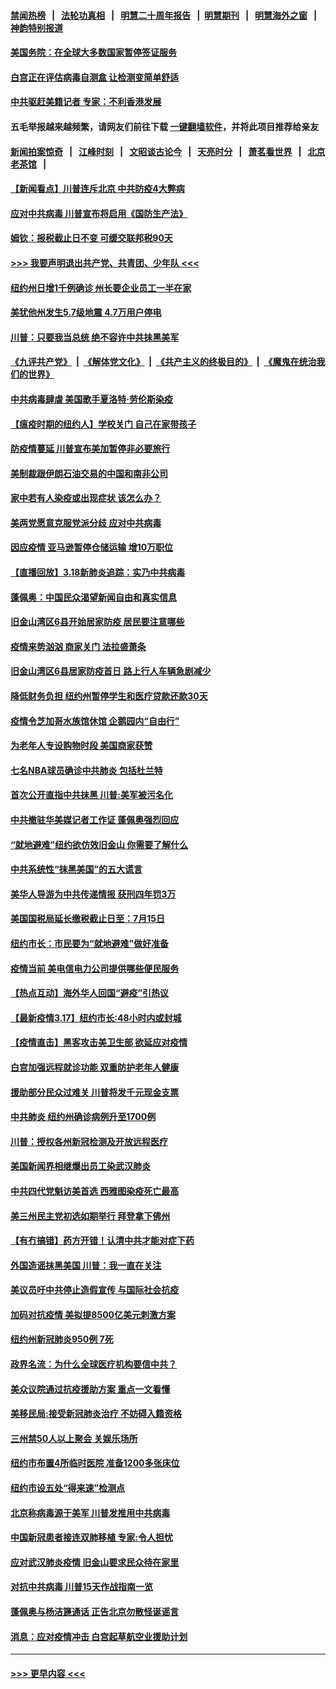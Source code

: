 #### [禁闻热榜](热点新闻.md?=0)  &nbsp;&nbsp;|&nbsp;&nbsp; [法轮功真相](https://github.com/gfw-breaker/truth/blob/master/README.md?=0) &nbsp;&nbsp;|&nbsp;&nbsp; [明慧二十周年报告](https://github.com/gfw-breaker/mh-reports/blob/master/README.md?=0) &nbsp;&nbsp;|&nbsp;&nbsp;[明慧期刊](https://github.com/gfw-breaker/mh-qikan) &nbsp;&nbsp;|&nbsp;&nbsp; [明慧海外之窗](https://github.com/gfw-breaker/mh-news/blob/master/README.md?=0) &nbsp;&nbsp;|&nbsp;&nbsp; [神韵特别报道](https://github.com/gfw-breaker/mh-news/blob/master/shenyun.md?=0)
#### [美国务院：在全球大多数国家暂停签证服务](../pages/nsc412/n11950974.md?t=03190802) 
#### [白宫正在评估病毒自测盒 让检测变简单舒适](../pages/nsc412/n11950789.md?t=03190802) 
#### [中共驱赶美籍记者 专家：不利香港发展](../pages/nsc412/n11950858.md?t=03190802) 
#### 五毛举报越来越频繁，请网友们前往下载 [一键翻墙软件](https://github.com/gfw-breaker/ssr-accounts)，并将此项目推荐给亲友
#### [新闻拍案惊奇](https://github.com/gfw-breaker/banned-news/blob/master/pages/link4.md) &nbsp;&nbsp;|&nbsp;&nbsp; [江峰时刻](https://github.com/gfw-breaker/banned-news/blob/master/pages/link4.md) &nbsp;&nbsp;|&nbsp;&nbsp; [文昭谈古论今](https://github.com/gfw-breaker/banned-news/blob/master/pages/link4.md) &nbsp;&nbsp;|&nbsp;&nbsp; [天亮时分](https://github.com/gfw-breaker/banned-news/blob/master/pages/link4.md) &nbsp;&nbsp;|&nbsp;&nbsp; [萧茗看世界](https://github.com/gfw-breaker/banned-news/blob/master/pages/link4.md) &nbsp;&nbsp;|&nbsp;&nbsp; [北京老茶馆](https://github.com/gfw-breaker/banned-news/blob/master/pages/link4.md) &nbsp;&nbsp;|&nbsp;&nbsp; 
#### [【新闻看点】川普连斥北京 中共防疫4大弊病](../pages/nsc412/n11950479.md?t=03190802) 
#### [应对中共病毒 川普宣布将启用《国防生产法》](../pages/nsc412/n11950473.md?t=03190802) 
#### [姆钦：报税截止日不变 可缓交联邦税90天](../pages/nsc412/n11950241.md?t=03190802) 
#### [>>> 我要声明退出共产党、共青团、少年队 <<<](https://github.com/begood0513/goodnews/blob/master/quit/letter.md) 
#### [纽约州日增1千例确诊 州长要企业员工一半在家](../pages/nsc412/n11950438.md?t=03190802) 
#### [美犹他州发生5.7级地震 4.7万用户停电](../pages/nsc412/n11950554.md?t=03190802) 
#### [川普：只要我当总统 绝不容许中共抺黑美军](../pages/nsc412/n11950457.md?t=03190802) 
#### [《九评共产党》](https://github.com/begood0513/9ping.md/blob/master/README.md) &nbsp;|&nbsp; [《解体党文化》](../../../../jtdwh.md/blob/master/README.md)  &nbsp;|&nbsp; [《共产主义的终极目的》](../../../../gczydzjmd.md/blob/master/README.md) &nbsp;|&nbsp; [《魔鬼在统治我们的世界》](../../../../mgztzwmdsj.md/blob/master/README.md) 
#### [中共病毒肆虐 美国歌手夏洛特·劳伦斯染疫](../pages/nsc412/n11950378.md?t=03190802) 
#### [【瘟疫时期的纽约人】学校关门 自己在家带孩子](../pages/nsc412/n11950259.md?t=03190802) 
#### [防疫情蔓延 川普宣布美加暂停非必要旅行](../pages/nsc412/n11950260.md?t=03190802) 
#### [美制裁跟伊朗石油交易的中国和南非公司](../pages/nsc412/n11950224.md?t=03190802) 
#### [家中若有人染疫或出现症状 该怎么办？](../pages/nsc412/n11950165.md?t=03190802) 
#### [美两党愿意克服党派分歧 应对中共病毒](../pages/nsc412/n11950144.md?t=03190802) 
#### [因应疫情 亚马逊暂停仓储运输 增10万职位](../pages/nsc412/n11949874.md?t=03190802) 
#### [【直播回放】3.18新肺炎追踪：实乃中共病毒](../pages/nsc412/n11949692.md?t=03190802) 
#### [蓬佩奥：中国民众渴望新闻自由和真实信息](../pages/nsc412/n11948448.md?t=03190802) 
#### [旧金山湾区6县开始居家防疫 居民要注意哪些](../pages/nsc412/n11949063.md?t=03190802) 
#### [疫情来势汹汹 商家关门  法拉盛萧条](../pages/nsc412/n11948913.md?t=03190802) 
#### [旧金山湾区6县居家防疫首日      路上行人车辆急剧减少](../pages/nsc412/n11948994.md?t=03190802) 
#### [降低财务负担 纽约州暂停学生和医疗贷款还款30天](../pages/nsc412/n11948809.md?t=03190802) 
#### [疫情令芝加哥水族馆休馆 企鹅园内“自由行”](../pages/nsc412/n11948604.md?t=03190802) 
#### [为老年人专设购物时段 美国商家获赞](../pages/nsc412/n11948463.md?t=03190802) 
#### [七名NBA球员确诊中共肺炎 包括杜兰特](../pages/nsc412/n11948426.md?t=03190802) 
#### [首次公开直指中共抺黑 川普:美军被污名化](../pages/nsc412/n11947947.md?t=03190802) 
#### [中共撤驻华美媒记者工作证 蓬佩奥强烈回应](../pages/nsc412/n11948259.md?t=03190802) 
#### [“就地避难”纽约欲仿效旧金山  你需要了解什么](../pages/nsc412/n11948233.md?t=03190802) 
#### [中共系统性“抹黑美国”的五大谎言](../pages/nsc412/n11948112.md?t=03190802) 
#### [美华人导游为中共传递情报 获刑四年罚3万](../pages/nsc412/n11948108.md?t=03190802) 
#### [美国国税局延长缴税截止日至：7月15日](../pages/nsc412/n11947969.md?t=03190802) 
#### [纽约市长：市民要为“就地避难”做好准备](../pages/nsc412/n11948062.md?t=03190802) 
#### [疫情当前 美电信电力公司提供哪些便民服务](../pages/nsc412/n11947887.md?t=03190802) 
#### [【热点互动】海外华人回国“避疫”引热议](../pages/nsc412/n11947713.md?t=03190802) 
#### [【最新疫情3.17】纽约市长:48小时内或封城](../pages/nsc412/n11945621.md?t=03190802) 
#### [【疫情直击】黑客攻击美卫生部 欲延应对疫情](../pages/nsc412/n11947801.md?t=03190802) 
#### [白宫加强远程就诊功能 双重防护老年人健康](../pages/nsc412/n11947872.md?t=03190802) 
#### [援助部分民众过难关 川普将发千元现金支票](../pages/nsc412/n11947860.md?t=03190802) 
#### [中共肺炎 纽约州确诊病例升至1700例](../pages/nsc412/n11947811.md?t=03190802) 
#### [川普：授权各州新冠检测及开放远程医疗](../pages/nsc412/n11947761.md?t=03190802) 
#### [美国新闻界相继爆出员工染武汉肺炎](../pages/nsc412/n11947617.md?t=03190802) 
#### [中共四代党魁访美首选 西雅图染疫死亡最高](../pages/nsc412/n11947602.md?t=03190802) 
#### [美三州民主党初选如期举行 拜登拿下佛州](../pages/nsc412/n11947538.md?t=03190802) 
#### [【有冇搞错】药方开错！认清中共才能对症下药](../pages/nsc412/n11947665.md?t=03190802) 
#### [外国造谣抹黑美国 川普：我一直在关注](../pages/nsc412/n11947559.md?t=03190802) 
#### [美议员吁中共停止造假宣传 与国际社会抗疫](../pages/nsc412/n11947378.md?t=03190802) 
#### [加码对抗疫情 美拟提8500亿美元刺激方案](../pages/nsc412/n11947394.md?t=03190802) 
#### [纽约州新冠肺炎950例 7死](../pages/nsc412/n11946095.md?t=03190802) 
#### [政界名流：为什么全球医疗机构要信中共？](../pages/nsc412/n11945479.md?t=03190802) 
#### [美众议院通过抗疫援助方案 重点一文看懂](../pages/nsc412/n11945750.md?t=03190802) 
#### [美移民局:接受新冠肺炎治疗 不妨碍入籍资格](../pages/nsc412/n11946121.md?t=03190802) 
#### [三州禁50人以上聚会  关娱乐场所](../pages/nsc412/n11946100.md?t=03190802) 
#### [纽约市布置4所临时医院 准备1200多张床位](../pages/nsc412/n11946092.md?t=03190802) 
#### [纽约市设五处“得来速”检测点](../pages/nsc412/n11946087.md?t=03190802) 
#### [北京称病毒源于美军 川普发推用中共病毒](../pages/nsc412/n11945945.md?t=03190802) 
#### [中国新冠患者接连双肺移植 专家:令人担忧](../pages/nsc412/n11945516.md?t=03190802) 
#### [应对武汉肺炎疫情 旧金山要求民众待在家里](../pages/nsc412/n11945757.md?t=03190802) 
#### [对抗中共病毒 川普15天作战指南一览](../pages/nsc412/n11945503.md?t=03190802) 
#### [蓬佩奥与杨洁篪通话 正告北京勿散怪诞谣言](../pages/nsc412/n11945291.md?t=03190802) 
#### [消息：应对疫情冲击 白宫起草航空业援助计划](../pages/nsc412/n11945237.md?t=03190802) 

----
#### [ >>> 更早内容 <<< ](../indexes/nsc412-earlier.md)

